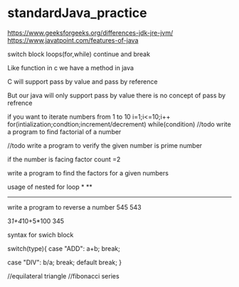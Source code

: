 # standardJava_practice


https://www.geeksforgeeks.org/differences-jdk-jre-jvm/
https://www.javatpoint.com/features-of-java

switch block
loops(for,while)
continue and break

Like function in c we have a method in java

C will support pass by value and pass by reference

But our java will only support pass by value there is no concept of pass by refrence

if you want to iterate numbers from 1 to 10
i=1;i<=10;i++
for(intialization;condtion;increment/decrement)
while(condition)
//todo
write a program to find factorial of a number

//todo
write a program to verify the given number is prime number

if the number is facing factor count =2

write a program to find the factors for a given numbers

usage of nested for loop
*
**
***


write a program to reverse a number
545
543

3*1+4*10+5*100
345

syntax for swich block

switch(type){
case "ADD":
a+b;
break;

case "DIV":
b/a;
break;
default 
break;
}

//equilateral triangle
//fibonacci series
